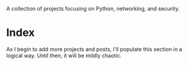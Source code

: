 A collection of projects focusing on Python, networking, and security.

# Index

As I begin to add more projects and posts, I'll populate this section in a logical way. Until then, it will be mildly chaotic.
